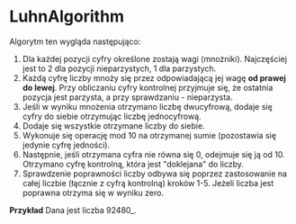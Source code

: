 # LuhnAlgorithm

Algorytm ten wygląda następująco:
1. Dla każdej pozycji cyfry określone zostają wagi (mnożniki). Najczęściej jest to 2 dla
pozycji nieparzystych, 1 dla parzystych.
2. Każdą cyfrę liczby mnoży się przez odpowiadającą jej wagę <b>od prawej do lewej</b>.
Przy obliczaniu cyfry kontrolnej przyjmuje się, że ostatnia pozycja jest parzysta, a
przy sprawdzaniu - nieparzysta.
3. Jeśli w wyniku mnożenia otrzymano liczbę dwucyfrową, dodaje się cyfry do siebie
otrzymując liczbę jednocyfrową.
4. Dodaje się wszystkie otrzymane liczby do siebie.
5. Wykonuje się operację mod 10 na otrzymanej sumie (pozostawia się jedynie cyfrę
jedności).
6. Następnie, jeśli otrzymana cyfra nie równa się 0, odejmuje się ją od 10. Otrzymano
cyfrę kontrolną, która jest "doklejana" do liczby.
7. Sprawdzenie poprawności liczby odbywa się poprzez zastosowanie na całej liczbie
(łącznie z cyfrą kontrolną) kroków 1-5. Jeżeli liczba jest poprawna otrzyma się w
wyniku zero.

<b>Przykład</b>
Dana jest liczba 92480_.
